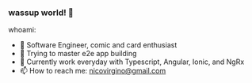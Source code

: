 ### wassup world! 👋

whoami:

- 🔭 Software Engineer, comic and card enthusiast
- 🌱 Trying to master e2e app building
- 🤔 Currently work everyday with Typescript, Angular, Ionic, and NgRx
- 📫 How to reach me: nicovirgino@gmail.com

